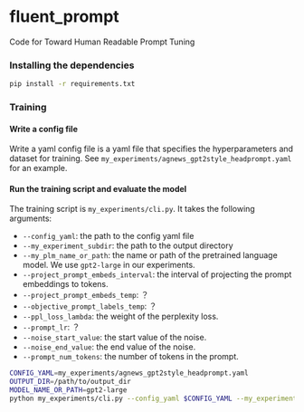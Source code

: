 # fluent_prompt
Code for Toward Human Readable Prompt Tuning


### Installing the dependencies
```bash
pip install -r requirements.txt
```


### Training
#### Write a config file
Write a yaml config file is a yaml file that specifies the hyperparameters and dataset for training. See `my_experiments/agnews_gpt2style_headprompt.yaml` for an example.


#### Run the training script and evaluate the model
The training script is `my_experiments/cli.py`. It takes the following arguments: 
- `--config_yaml`: the path to the config yaml file
- `--my_experiment_subdir`: the path to the output directory
- `--my_plm_name_or_path`: the name or path of the pretrained language model. We use `gpt2-large` in our experiments.
- `--project_prompt_embeds_interval`: the interval of projecting the prompt embeddings to tokens.
- `--project_prompt_embeds_temp`: ？
- `--objective_prompt_labels_temp`: ？
- `--ppl_loss_lambda`: the weight of the perplexity loss.
- `--prompt_lr`: ？
- `--noise_start_value`: the start value of the noise.
- `--noise_end_value`: the end value of the noise.
- `--prompt_num_tokens`: the number of tokens in the prompt.

```bash
CONFIG_YAML=my_experiments/agnews_gpt2style_headprompt.yaml
OUTPUT_DIR=/path/to/output_dir
MODEL_NAME_OR_PATH=gpt2-large
python my_experiments/cli.py --config_yaml $CONFIG_YAML --my_experiment_subdir $OUTPUT_DIR --my_plm_name_or_path $MODEL_NAME_OR_PATH --project_prompt_embeds_interval 1 --project_prompt_embeds_temp 1e-6 --objective_prompt_labels_temp 1e-6 --ppl_loss_lambda 0 --prompt_lr 10.0 --noise_start_value 0.0000000001 --noise_end_value 0.0000000001 --my_global_seed 100 --prompt_num_tokens 5
```

